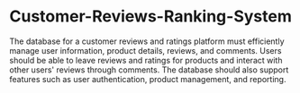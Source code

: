 # Customer-Reviews-Ranking-System

The database for a customer reviews and ratings platform must efficiently manage user information, product details, reviews, and comments. Users should be able to leave reviews and ratings for products and interact with other users' reviews through comments. The database should also support features such as user authentication, product management, and reporting.

